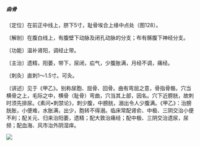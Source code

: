##### 曲骨

〔定位〕在前正中线上，脐下5寸，耻骨埃合上缘中点处（图128）。

〔解剖〕在腹白线上，有腹壁下动脉及闭孔动脉的分支；布有髂腹下神经分支。

〔功能〕温补肾阳，调经止带。

〔主治〕遗精，阳萎，带下，尿闭，疝气，少腹胀满，月经不调，痛经。

〔刺灸〕直刺1〜1.5寸。可灸。

〔讲述〕见于《甲乙》。别称尿胞、屈骨、回骨。曲有弯屈之意，骨指骨骼，穴当横骨之上，毛际之中，横骨（耻骨）弯曲，穴当其上部，因名。穴下近膀胱，故刺时须先排尿。《素问•刺禁论》，刺少腹，中膀胱，溺出令人少腹满。《甲乙》：治膀胱胀，小便难，水胀满，出少，胞转不得溺。临床常配肾俞、中极、三阴交治小便不利；配关元、归来治阳萎，遗精；配大敦治痛经；配中极、三阴交治遗尿，尿频；配血海、风市治外阴湿痒。

![](img/图128.jpg)
